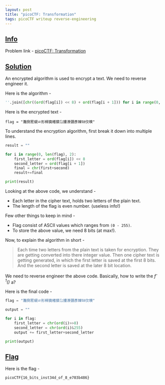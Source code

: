 ```yaml
---
layout: post
title: "picoCTF: Transformation"
tags: picoCTF writeup reverse-engineering
---
```


## [Info](#info)

Problem link - [picoCTF: Transformation](https://play.picoctf.org/practice/challenge/104)

## [Solution](#solution)

An encrypted algorithm is used to encrypt a text. We need to reverse engineer it.

Here is the algorithm - 

```python
''.join([chr((ord(flag[i]) << 8) + ord(flag[i + 1])) for i in range(0, len(flag), 2)])
```

Here is the encrypted text - 
```
flag = "灩捯䍔䙻ㄶ形楴獟楮獴㌴摟潦弸彥㜰㍢㐸㙽"
```


To understand the encryption algorithm, first break it down into multiple lines.

```python
result = ""

for i in range(0, len(flag), 2):
	first_letter = ord(flag[i]) << 8
	second_letter = ord(flag[i + 1])
	final = chr(first+second)
	result+=final

print(result)
```

Looking at the above code, we understand - 

* Each letter in the cipher text, holds two letters of the plain text.
* The length of the flag is even number. (useless info!)

Few other things to keep in mind - 
* Flag consist of ASCII values which ranges from `(0 - 255)`. 
* To store the above value, we need 8 bits (at max!). 


Now, to explain the algorithm in short - 
> Each time two letters from the plain text is taken for encryption.
> They are getting converted into there integer value.
> Then one cipher text is getting generated, in which the first letter is saved at the first 8 bits.
> And the second letter is saved at the later 8 bit location.

We need to reverse engineer the above code. Basically, how to write the <i>f<sup>-1</sup>()</i> a?

Here is the final code - 

```python
flag = "灩捯䍔䙻ㄶ形楴獟楮獴㌴摟潦弸彥㜰㍢㐸㙽"

output = ""

for i in flag:
	first_letter = chr(ord(i)>>8)
	second_letter = chr(ord(i)&255)
	output += first_letter+second_letter

print(output)
``` 


## [Flag](#flag)

Here is the flag - 
```
picoCTF{16_bits_inst34d_of_8_e703b486}
```
